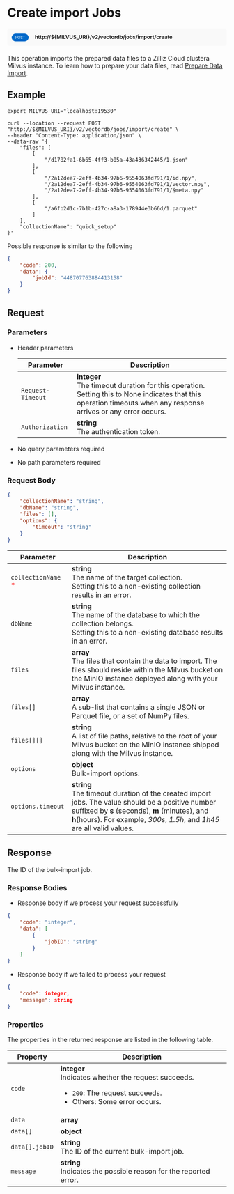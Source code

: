 # Create import Jobs

<div style="background: #f9f9f9; padding: 10px; border-radius: 5px; margin-bottom: 20px;">
    <div style="display: inline-block; background: #026aca; font-size: 0.6em; border-radius: 10px; color: #ffffff; padding: 0.3em 1em; line-height: 1.5em;">
        <span>POST</span>
    </div>
    <div style="display: inline-block; font-size: 0.85em; font-weight: 700; margin-left: 10px;">
        <span>http://${MILVUS_URI}/v2/vectordb/jobs/import/create</span>
    </div>
</div>

This operation imports the prepared data files to <zilliz>a Zilliz Cloud cluster</zilliz><milvus>a Milvus instance</milvus>. To learn how to prepare your data files, read [Prepare Data Import](https://docs.zilliz.com/docs/prepare-source-data).

## Example

```shell
export MILVUS_URI="localhost:19530"

curl --location --request POST "http://${MILVUS_URI}/v2/vectordb/jobs/import/create" \
--header "Content-Type: application/json" \
--data-raw '{
    "files": [
        [
            "/d1782fa1-6b65-4ff3-b05a-43a436342445/1.json"
        ],
        [
            "/2a12dea7-2eff-4b34-97b6-9554063fd791/1/id.npy",
            "/2a12dea7-2eff-4b34-97b6-9554063fd791/1/vector.npy",
            "/2a12dea7-2eff-4b34-97b6-9554063fd791/1/$meta.npy"
        ],
        [
            "/a6fb2d1c-7b1b-427c-a8a3-178944e3b66d/1.parquet"
        ]
    ],
    "collectionName": "quick_setup"
}'
```
Possible response is similar to the following
```json
{
    "code": 200,
    "data": {
        "jobId": "448707763884413158"
    }
}
```

## Request

### Parameters

- Header parameters

    | Parameter        | Description                                                                               |
    |------------------|-------------------------------------------------------------------------------------------|
    | `Request-Timeout`  | **integer**<br/>The timeout duration for this operation.<br/>Setting this to None indicates that this operation timeouts when any response arrives or any error occurs.|
    | `Authorization`  | **string**<br/>The authentication token.|

- No query parameters required

- No path parameters required

### Request Body

```json
{
    "collectionName": "string",
    "dbName": "string",
    "files": [],
    "options": {
        "timeout": "string"
    }
}
```

| Parameter        | Description                                                                               |
|------------------|-------------------------------------------------------------------------------------------|
| `collectionName` <span style="color:red">*</span> | __string__<br/>The name of the target collection.<br/>Setting this to a non-existing collection results in an error.  |
| `dbName`  | __string__<br/>The name of the database to which the collection belongs.<br/>Setting this to a non-existing database results in an error.  |
| `files` | __array__<br/>The files that contain the data to import. The files should reside within the Milvus bucket on the MinIO instance deployed along with your Milvus instance. |
| `files[]` | __array__<br/>A sub-list that contains a single JSON or Parquet file, or a set of NumPy files. |
| `files[][]`  | __string__<br/>A list of file paths, relative to the root of your Milvus bucket on the MinIO instance shipped along with the Milvus instance.  |
| `options` | __object__<br/>Bulk-import options. |
| `options.timeout`  | __string__<br/>The timeout duration of the created import jobs. The value should be a positive number suffixed by __s__ (seconds), __m__ (minutes), and __h__(hours). For example, _300s_, _1.5h_, and _1h45_ are all valid values.  |

## Response

The ID of the bulk-import job.

### Response Bodies

- Response body if we process your request successfully

```json
{
    "code": "integer",
    "data": [
        {
            "jobID": "string"
        }
    ]
}
```

- Response body if we failed to process your request

```json
{
    "code": integer,
    "message": string
}
```

### Properties

The properties in the returned response are listed in the following table.

| Property | Description                                                                                                                                 |
|----------|---------------------------------------------------------------------------------------------------------------------------------------------|
| `code`   | __integer__<br/>Indicates whether the request succeeds.<br/><ul><li>`200`: The request succeeds.</li><li>Others: Some error occurs.</li></ul> |
| `data` | __array__<br/> |
| `data[]` | __object__<br/> |
| `data[].jobID`  | __string__<br/>The ID of the current bulk-import job.  |
| `message`  | __string__<br/>Indicates the possible reason for the reported error. |
